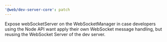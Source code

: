 ```yaml
---
'@web/dev-server-core': patch
---
```


Expose webSocketServer on the WebSocketManager in case developers using the Node API want apply their own WebSocket message handling, but reusing the WebSocket Server of the dev server.
